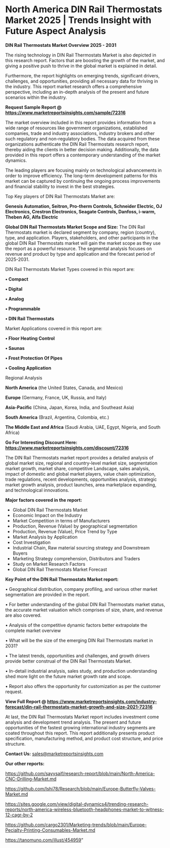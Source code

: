  # North America DIN Rail Thermostats Market 2025 | Trends Insight with Future Aspect Analysis

<Strong> DIN Rail Thermostats Market Overview 2025 - 2031</strong>

The rising technology in DIN Rail Thermostats Market is also depicted in this research report. Factors that are boosting the growth of the market, and giving a positive push to thrive in the global market is explained in detail.

Furthermore, the report highlights on emerging trends, significant drivers, challenges, and opportunities, providing all necessary data for thriving in the industry. This report market research offers a comprehensive perspective, including an in-depth analysis of the present and future scenarios within the industry.

<strong>Request Sample Report @ <a href=https://www.marketreportsinsights.com/sample/72316>https://www.marketreportsinsights.com/sample/72316</a></strong>

The market overview included in this report provides information from a wide range of resources like government organizations, established companies, trade and industry associations, industry brokers and other such regulatory and non-regulatory bodies. The data acquired from these organizations authenticate the DIN Rail Thermostats research report, thereby aiding the clients in better decision making. Additionally, the data provided in this report offers a contemporary understanding of the market dynamics.

The leading players are focusing mainly on technological advancements in order to improve efficiency. The long-term development patterns for this market can be captured by continuing the ongoing process improvements and financial stability to invest in the best strategies.

Top Key players of DIN Rail Thermostats Market are:

<strong>Genesis Automation, Seitron, Pro-therm Controls, Schneider Electric, OJ Electronics, Crestron Electronics, Seagate Controls, Danfoss, i-warm, Theben AG, Alfa Electric</strong>

<strong><b>Global DIN Rail Thermostats Market Scope and Size:</b></strong>
The DIN Rail Thermostats market is declared segment by company, region (country), type, and application. Players, stakeholders, and other participants in the global DIN Rail Thermostats market will gain the market scope as they use the report as a powerful resource. The segmental analysis focuses on revenue and product by type and application and the forecast period of 2025-2031.

DIN Rail Thermostats Market Types covered in this report are:

<strong>• Compact

• Digital

• Analog

• Programmable

• DIN Rail Thermostats</strong>

Market Applications covered in this report are:

<strong>• Floor Heating Control

• Saunas

• Frost Protection Of Pipes

• Cooling Application</strong> 

Regional Analysis

<strong>North America</strong> (the United States, Canada, and Mexico)

<strong>Europe</strong> (Germany, France, UK, Russia, and Italy)

<strong>Asia-Pacific</strong> (China, Japan, Korea, India, and Southeast Asia)

<strong>South America</strong> (Brazil, Argentina, Colombia, etc.)

<strong>The Middle East and Africa</strong> (Saudi Arabia, UAE, Egypt, Nigeria, and South Africa)

<strong>Go For Interesting Discount Here: <a href=https://www.marketreportsinsights.com/discount/72316>https://www.marketreportsinsights.com/discount/72316</a></strong>

The DIN Rail Thermostats market report provides a detailed analysis of global market size, regional and country-level market size, segmentation market growth, market share, competitive Landscape, sales analysis, impact of domestic and global market players, value chain optimization, trade regulations, recent developments, opportunities analysis, strategic market growth analysis, product launches, area marketplace expanding, and technological innovations.

<strong><b>Major factors covered in the report:</b></strong>
<ul>
  <li>Global DIN Rail Thermostats Market </li>
  <li>Economic Impact on the Industry</li>
  <li>Market Competition in terms of Manufacturers</li>
  <li>Production, Revenue (Value) by geographical segmentation</li>
  <li>Production, Revenue (Value), Price Trend by Type</li>
  <li>Market Analysis by Application</li>
  <li>Cost Investigation</li>
  <li>Industrial Chain, Raw material sourcing strategy and Downstream Buyers</li>
  <li>Marketing Strategy comprehension, Distributors and Traders</li>
  <li>Study on Market Research Factors</li>
  <li>Global DIN Rail Thermostats Market Forecast</li>
</ul>

<strong><b>Key Point of the DIN Rail Thermostats Market report:</b></strong>

• Geographical distribution, company profiling, and various other market segmentation are provided in the report.

• For better understanding of the global DIN Rail Thermostats market status, the accurate market valuation which comprises of size, share, and revenue are also covered.

• Analysis of the competitive dynamic factors better extrapolate the complete market overview

• What will be the size of the emerging DIN Rail Thermostats market in 2031?

• The latest trends, opportunities and challenges, and growth drivers provide better construal of the DIN Rail Thermostats Market.

• In-detail industrial analysis, sales study, and production understanding shed more light on the future market growth rate and scope.

• Report also offers the opportunity for customization as per the customer request.

<strong><b>View Full Report @ <a href=https://www.marketreportsinsights.com/industry-forecast/din-rail-thermostats-market-growth-and-size-2021-72316>https://www.marketreportsinsights.com/industry-forecast/din-rail-thermostats-market-growth-and-size-2021-72316</a></b></strong>


At last, the DIN Rail Thermostats Market report includes investment come analysis and development trend analysis. The present and future opportunities of the fastest growing international industry segments are coated throughout this report. This report additionally presents product specification, manufacturing method, and product cost structure, and price structure.

<strong>Contact Us:</strong>
sales@marketreportsinsights.com

<strong>Our other reports:</strong>

<a href=https://github.com/sayysaif/research-report/blob/main/North-America-CNC-Drilling-Market.md>https://github.com/sayysaif/research-report/blob/main/North-America-CNC-Drilling-Market.md</a>

<a href=https://github.com/Ishi78/Research/blob/main/Europe-Butterfly-Valves-Market.md>https://github.com/Ishi78/Research/blob/main/Europe-Butterfly-Valves-Market.md</a>

<a href=https://sites.google.com/view/digital-dynamics4/trending-research-reports/north-america-wireless-bluetooth-headphones-market-to-witness-12-cagr-by-2>https://sites.google.com/view/digital-dynamics4/trending-research-reports/north-america-wireless-bluetooth-headphones-market-to-witness-12-cagr-by-2</a>

<a href=https://github.com/cargo2301/Marketing-trends/blob/main/Europe-Pecialty-Printing-Consumables-Market.md>https://github.com/cargo2301/Marketing-trends/blob/main/Europe-Pecialty-Printing-Consumables-Market.md</a>

<a href=https://tanomuno.com/illust/454959>https://tanomuno.com/illust/454959</a>"
